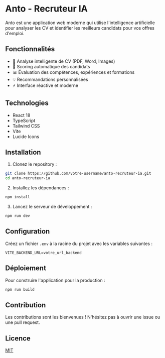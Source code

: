 # Anto - Recruteur IA

Anto est une application web moderne qui utilise l'intelligence artificielle pour analyser les CV et identifier les meilleurs candidats pour vos offres d'emploi.

## Fonctionnalités

- 📄 Analyse intelligente de CV (PDF, Word, Images)
- 🎯 Scoring automatique des candidats
- 📊 Évaluation des compétences, expériences et formations
- 💡 Recommandations personnalisées
- ⚡ Interface réactive et moderne

## Technologies

- React 18
- TypeScript
- Tailwind CSS
- Vite
- Lucide Icons

## Installation

1. Clonez le repository :
```bash
git clone https://github.com/votre-username/anto-recruteur-ia.git
cd anto-recruteur-ia
```

2. Installez les dépendances :
```bash
npm install
```

3. Lancez le serveur de développement :
```bash
npm run dev
```

## Configuration

Créez un fichier `.env` à la racine du projet avec les variables suivantes :

```env
VITE_BACKEND_URL=votre_url_backend
```

## Déploiement

Pour construire l'application pour la production :

```bash
npm run build
```

## Contribution

Les contributions sont les bienvenues ! N'hésitez pas à ouvrir une issue ou une pull request.

## Licence

[MIT](LICENSE)